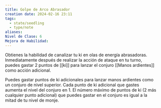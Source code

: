 ```yaml
---
title: Golpe de Arco Abrasador
creation date: 2024-02-16 23:11
tags:
  - state/seedling
  - type/note
aliases: 
Nivel de Clase: 6
Mejora de Habilidad:
---
```

Obtienes la habilidad de canalizar tu ki en olas de energía abrasadoras. Inmediatamente después de realizar la acción de ataque en tu turno, puedes gastar 2 puntos de [[ki]] para lanzar el conjuro [[Manos ardientes]] como acción adicional.

Puedes gastar puntos de ki adicionales para lanzar manos ardientes como un conjuro de nivel
superior. Cada punto de ki adicional que gastes aumenta el nivel del conjuro en 1. El número
máximo de puntos de ki (2 más cualquier punto adicional) que puedes gastar en el conjuro es igual a la mitad de tu nivel de monje.

